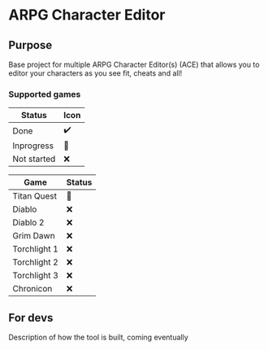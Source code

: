# ARPG Character Editor

## Purpose
Base project for multiple ARPG Character Editor(s) (ACE) that allows you to editor your characters as you see fit, cheats and all!

### Supported games
|Status|Icon|
|-|-|
|Done|:heavy_check_mark:|
|Inprogress|:children_crossing:|
|Not started|:x:|

|Game|Status|
|-|-|
|Titan Quest|:children_crossing:|
|Diablo|:x:|
|Diablo 2|:x:|
|Grim Dawn|:x:|
|Torchlight 1|:x:|
|Torchlight 2|:x:|
|Torchlight 3|:x:|
|Chronicon|:x:|

## For devs
Description of how the tool is built, coming eventually

